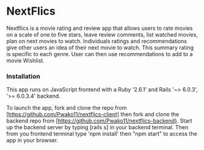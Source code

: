 # NextFlics

Nextflics is a movie rating and review app that allows users to rate movies on a scale of one to five stars, leave review comments, list watched movies, plan on next movies to watch. Individuals ratings and recommendations give other users an idea of their next movie to watch. This summary rating is specific to each genre. User can then use recommendations to add to a movie Wishlist. 

### Installation 
This app runs on JavaScript frontend with a Ruby '2.6.1' and Rails '~> 6.0.3', '>= 6.0.3.4' backend. 

To launch the app, fork and clone the repo from [https://github.com/Pwako11/nextflics-client] then fork and clone the backend repo from  [https://github.com/Pwako11/nextflics-backend}. Start up the backend server by typing [rails s] in your backend terminal. Then from you frontend terminal type 'npm install' then "npm start" to access the app in your browser.
